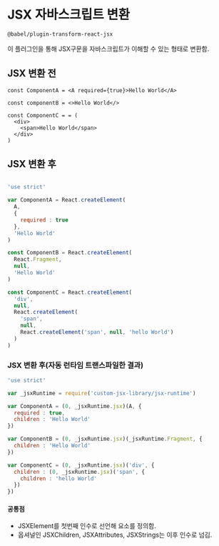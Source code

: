 # JSX 자바스크립트 변환

```bash
@babel/plugin-transform-react-jsx
```

이 플러그인을 통해 JSX구문을 자바스크립트가 이해할 수 있는 형태로 변환함.

## JSX 변환 전

```JSX
const ComponentA = <A required={true}>Hello World</A>

const componentB = <>Hello World</>

const ComponentC = = (
  <div>
    <span>Hello World</span>
  </div>
)
```

## JSX 변환 후

```javascript

'use strict'

var ComponentA = React.createElement(
  A,
  {
    required : true
  },
  'Hello World'
)

const ComponentB = React.createElement(
  React.Fragment,
  null,
  'Hello World'
)

const ComponentC = React.createElement(
  'div',
  null,
  React.createElement(
    'span',
    null,
    React.createElement('span', null, 'hello World')
  )
)
```

### JSX 변환 후(자동 런타임 트랜스파일한 결과)

```javascript
'use strict'

var _jsxRuntime = require('custom-jsx-library/jsx-runtime')

var ComponentA = (0, _jsxRuntime.jsx)(A, {
  required : true,
  children : 'Hello World'
})

var ComponentB = (0, _jsxRuntime.jsx)(_jsxRuntime.Fragment, {
  children : 'Hello World'
})

var ComponentC = (0, _jsxRuntime.jsx)('div', {
  children : (0, _jsxRuntime.jsx)('span', {
    children : 'hello World'
  })
})
```

#### 공통점

- JSXElement를 첫번째 인수로 선언해 요소를 정의함.
- 옵셔널인 JSXChildren, JSXAttributes, JSXStrings는 이후 인수로 넘김.
